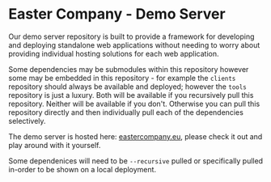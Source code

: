 
# Easter Company - Demo Server

Our demo server repository is built to provide a framework for developing and deploying
standalone web applications without needing to worry about providing individual hosting
solutions for each web application.

Some dependencies may be submodules within this repository however some may be embedded in
this repository - for example the `clients` repository should always be available and
deployed; however the `tools` repository is just a luxury. Both will be available if you
recursively pull this repository. Neither will be available if you don't. Otherwise you
can pull this repository directly and then individually pull each of the dependencies
selectively.

The demo server is hosted here:
[eastercompany.eu](https://eastercompany.eu.pythonanywhere.com), please check it
out and play around with it yourself.

Some dependenices will need to be `--recursive` pulled or specifically pulled in-order
to be shown on a local deployment.
